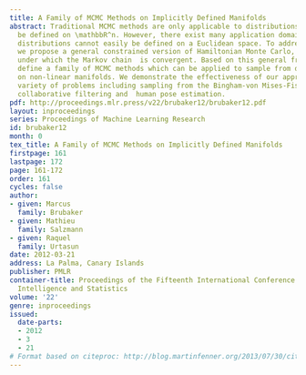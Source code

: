 ```yaml
---
title: A Family of MCMC Methods on Implicitly Defined Manifolds
abstract: Traditional MCMC methods are only applicable to distributions which can
  be defined on \mathbbR^n. However, there exist many application domains where the
  distributions cannot easily be defined on a Euclidean space. To address this limitation,
  we propose a general constrained version of Hamiltonian Monte Carlo, and  give conditions
  under which the Markov chain  is convergent. Based on this general framework we
  define a family of MCMC methods which can be applied to sample from distributions
  on non-linear manifolds. We demonstrate the effectiveness of our approach  on a
  variety of problems including sampling from the Bingham-von Mises-Fisher distribution,
  collaborative filtering and  human pose estimation.
pdf: http://proceedings.mlr.press/v22/brubaker12/brubaker12.pdf
layout: inproceedings
series: Proceedings of Machine Learning Research
id: brubaker12
month: 0
tex_title: A Family of MCMC Methods on Implicitly Defined Manifolds
firstpage: 161
lastpage: 172
page: 161-172
order: 161
cycles: false
author:
- given: Marcus
  family: Brubaker
- given: Mathieu
  family: Salzmann
- given: Raquel
  family: Urtasun
date: 2012-03-21
address: La Palma, Canary Islands
publisher: PMLR
container-title: Proceedings of the Fifteenth International Conference on Artificial
  Intelligence and Statistics
volume: '22'
genre: inproceedings
issued:
  date-parts:
  - 2012
  - 3
  - 21
# Format based on citeproc: http://blog.martinfenner.org/2013/07/30/citeproc-yaml-for-bibliographies/
---
```

